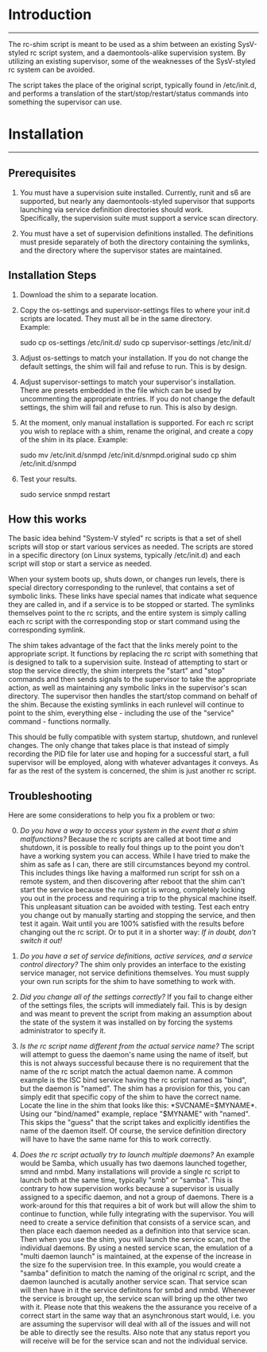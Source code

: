 # Introduction #

---

The rc-shim script is meant to be used as a shim between an existing 
SysV-styled rc script system, and a daemontools-alike supervision 
system.  By utilizing an existing supervisor, some of the weaknesses of 
the SysV-styled rc system can be avoided.

The script takes the place of the original script, typically found in 
/etc/init.d, and performs a translation of the start/stop/restart/status 
commands into something the supervisor can use.



# Installation #

---

## Prerequisites #

1. You must have a supervision suite installed.  Currently, runit and s6 
are supported, but nearly any daemontools-styled supervisor that 
supports launching via service definition directories should work.  
Specifically, the supervision suite must support a service scan 
directory.

2. You must have a set of supervision definitions installed.  The 
definitions must preside separately of both the directory containing the 
symlinks, and the directory where the supervisor states are maintained.

## Installation Steps #

1. Download the shim to a separate location.

2. Copy the os-settings and supervisor-settings files to where your 
init.d scripts are located.  They must all be in the same directory.  
Example:

    sudo cp os-settings /etc/init.d/
    sudo cp supervisor-settings /etc/init.d/

3. Adjust os-settings to match your installation.  If you do not change 
the default settings, the shim will fail and refuse to run.  This is by 
design.

4. Adjust supervisor-settings to match your supervisor's installation.  
There are presets embedded in the file which can be used by uncommenting 
the appropriate entries.  If you do not change the default settings, the 
shim will fail and refuse to run.  This is also by design.

5. At the moment, only manual installation is supported.  For each rc 
script you wish to replace with a shim, rename the original, and create 
a copy of the shim in its place.  Example:

    sudo mv /etc/init.d/snmpd /etc/init.d/snmpd.original
    sudo cp shim /etc/init.d/snmpd

6. Test your results.

    sudo service snmpd restart

## How this works #

The basic idea behind "System-V styled" rc scripts is that a set of 
shell scripts will stop or start various services as needed.  The 
scripts are stored in a specific directory (on Linux systems, typically 
/etc/init.d) and each script will stop or start a service as needed.

When your system boots up, shuts down, or changes run levels, there is 
special directory corresponding to the runlevel, that contains a set of 
symbolic links.  These links have special names that indicate what 
sequence they are called in, and if a service is to be stopped or 
started.  The symlinks themselves point to the rc scripts, and the 
entire system is simply calling each rc script with the corresponding 
stop or start command using the corresponding symlink.

The shim takes advantage of the fact that the links merely point to the 
appropriate script.  It functions by replacing the rc script with 
something that is designed to talk to a supervision suite.  Instead of 
attempting to start or stop the service directly, the shim interprets 
the "start" and "stop" commands and then sends signals to the supervisor 
to take the appropriate action, as well as maintaining any symbolic 
links in the supervisor's scan directory.  The supervisor then handles 
the start/stop command on behalf of the shim.  Because the existing 
symlinks in each runlevel will continue to point to the shim, everything 
else - including the use of the "service" command - functions normally.

This should be fully compatible with system startup, shutdown, and 
runlevel changes.  The only change that takes place is that instead of 
simply recording the PID file for later use and hoping for a successful 
start, a full supervisor will be employed, along with whatever 
advantages it conveys.  As far as the rest of the system is concerned, 
the shim is just another rc script.


## Troubleshooting #

Here are some considerations to help you fix a problem or two:

0. *Do you have a way to access your system in the event that a shim 
malfunctions?* Because the rc scripts are called at boot time and 
shutdown, it is possible to really foul things up to the point you don't 
have a working system you can access.  While I have tried to make the 
shim as safe as I can, there are still circumstances beyond my control.  
This includes things like having a malformed run script for ssh on a 
remote system, and then discovering after reboot that the shim can't 
start the service because the run script is wrong, completely locking 
you out in the process and requiring a trip to the physical machine 
itself.  This unpleasant situation can be avoided with testing. Test 
each entry you change out by manually starting and stopping the service, 
and then test it again.  Wait until you are 100% satisfied with the 
results before changing out the rc script.  Or to put it in a shorter 
way: *If in doubt, don't switch it out!*

1. *Do you have a set of service definitions, active services, and a 
service control directory?* The shim only provides an interface to the 
existing service manager, not service definitions themselves.  You must 
supply your own run scripts for the shim to have something to work with.

2. *Did you change all of the settings correctly?*  If you fail to change 
either of the settings files, the scripts will immediately fail.  This 
is by design and was meant to prevent the script from making an 
assumption about the state of the system it was installed on by forcing 
the systems administrator to specify it.

3. *Is the rc script name different from the actual service name?* The 
script will attempt to guess the daemon's name using the name of itself, 
but this is not always successful because there is no requirement that 
the name of the rc script match the actual daemon name.  A common 
example is the ISC bind service having the rc script named as "bind", 
but the daemon is "named".  The shim has a provision for this, you can 
simply edit that specific copy of the shim to have the correct name. 
Locate the line in the shim that looks like this: *SVCNAME=$MYNAME*.  
Using our "bind/named" example, replace "$MYNAME" with "named".  This 
skips the "guess" that the script takes and explicitly identifies the 
name of the daemon itself.  Of course, the service definition directory 
will have to have the same name for this to work correctly.

4. *Does the rc script actually try to launch multiple daemons?* An 
example would be Samba, which usually has two daemons launched together, 
smnd and nmbd.  Many installations will provide a single rc script to 
launch both at the same time, typically "smb" or "samba".  This is 
contrary to how supervision works because a supervisor is usually 
assigned to a specific daemon, and not a group of daemons.  There is a 
work-around for this that requires a bit of work but will allow the shim 
to continue to function, while fully integrating with the supervisor. 
You will need to create a service definition that consists of a service 
scan, and then place each daemon needed as a definition into that 
service scan.  Then when you use the shim, you will launch the service 
scan, not the individual daemons.  By using a nested service scan, the 
emulation of a "multi daemon launch" is maintained, at the expense of 
the increase in the size fo the supervision tree.  In this example, you 
would create a "samba" definition to match the naming of the original rc 
script, and the daemon launched is acutally another service scan.  That 
service scan will then have in it the service definitons for smbd and 
nmbd.  Whenever the service is brought up, the service scan will bring 
up the other two with it.  Please note that this weakens the the 
assurance you receive of a correct start in the same way that an 
asynchronous start would, i.e. you are assuming the supervisor will deal 
with all of the issues and will not be able to directly see the results. 
Also note that any status report you will receive will be for the 
service scan and not the individual service.
